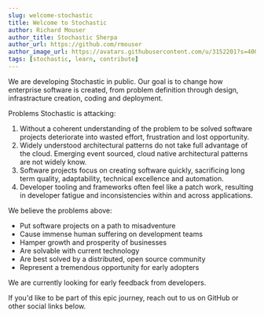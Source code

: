```yaml
---
slug: welcome-stochastic
title: Welcome to Stochastic
author: Richard Mouser
author_title: Stochastic Sherpa
author_url: https://github.com/rmouser
author_image_url: https://avatars.githubusercontent.com/u/3152201?s=400&u=eea0f61493e8b6afc127ab6a8f44fe62cdf6e232&v=4
tags: [stochastic, learn, contribute]
---
```


We are developing Stochastic in public. Our goal is to change how enterprise software is created, from
problem definition through design, infrastracture creation, coding and deployment.

Problems Stochastic is attacking:
1. Without a coherent understanding of the problem to be solved software projects deteriorate into wasted effort, frustration and lost opportunity.
2. Widely understood architectural patterns do not take full advantage of the cloud. Emerging event sourced, cloud native architectural patterns are not widely know.
3. Software projects focus on creating software quickly, sacrificing long term quality, adaptability, technical excellence and automation.
4. Developer tooling and frameworks often feel like a patch work, resulting in developer fatigue and inconsistencies within and across applications.

We believe the problems above:
- Put software projects on a path to misadventure
- Cause immense human suffering on development teams
- Hamper growth and prosperity of businesses
- Are solvable with current technology
- Are best solved by a distributed, open source community
- Represent a tremendous opportunity for early adopters

We are currently looking for early feedback from developers.

If you'd like to be part of this epic journey, reach out to us on GitHub or other social links below.
